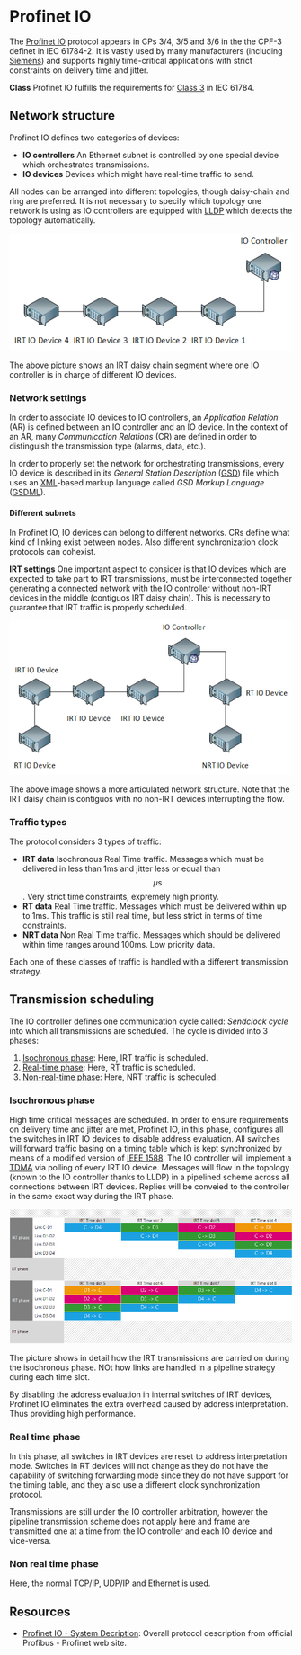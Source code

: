 # Profinet IO

The [Profinet IO](http://www.profibus.org) protocol appears in CPs 3/4, 3/5 and 3/6 in the the CPF-3 definet in IEC 61784-2. It is vastly used by many manufacturers (including [Siemens](https://www.siemens.com)) and supports highly time-critical applications with strict constraints on delivery time and jitter.

**Class** Profinet IO fulfills the requirements for [Class 3](pi.md#motion-control-class) in IEC 61784.

## Network structure
Profinet IO defines two categories of devices:

- **IO controllers** An Ethernet subnet is controlled by one special device which orchestrates transmissions.
- **IO devices** Devices which might have real-time traffic to send.

All nodes can be arranged into different topologies, though daisy-chain and ring are preferred. It is not necessary to specify which topology one network is using as IO controllers are equipped with [LLDP](https://en.wikipedia.org/wiki/Link_Layer_Discovery_Protocol) which detects the topology automatically.

![Profinet IO - IRT daisy chain network structure](../assets/profinet-io-1.png)

The above picture shows an IRT daisy chain segment where one IO controller is in charge of different IO devices.

### Network settings
In order to associate IO devices to IO controllers, an _Application Relation_ (AR) is defined between an IO controller and an IO device. In the context of an AR, many _Communication Relations_ (CR) are defined in order to distinguish the transmission type (alarms, data, etc.).

In order to properly set the network for orchestrating transmissions, every IO device is described in its _General Station Description_ ([GSD](http://www.profibus.com/products/gsd-files/)) file which uses an [XML](https://en.wikipedia.org/wiki/XML)-based markup language called _GSD Markup Language_ ([GSDML](http://www.profibus.com/nc/download/device-integration/downloads/gsdml-specification-for-profinet-io/display/)).

#### Different subnets
In Profinet IO, IO devices can belong to different networks. CRs define what kind of linking exist between nodes. Also different synchronization clock protocols can cohexist.

**IRT settings** One important aspect to consider is that IO devices which are expected to take part to IRT transmissions, must be interconnected together generating a connected network with the IO controller without non-IRT devices in the middle (contiguos IRT daisy chain). This is necessary to guarantee that IRT traffic is properly scheduled.

![Profinet IO - IRT daisy chain network structure](../assets/profinet-io-2.png)

The above image shows a more articulated network structure. Note that the IRT daisy chain is contiguos with no non-IRT devices interrupting the flow.

### Traffic types
The protocol considers 3 types of traffic:

- **IRT data** Isochronous Real Time traffic. Messages which must be delivered in less than 1ms and jitter less or equal than $$\mu\text{s}$$. Very strict time constraints, expremely high priority.
- **RT data** Real Time traffic. Messages which must be delivered within up to 1ms. This traffic is still real time, but less strict in terms of time constraints.
- **NRT data** Non Real Time traffic. Messages which should be delivered within time ranges around 100ms. Low priority data.

Each one of these classes of traffic is handled with a different transmission strategy.

## Transmission scheduling
The IO controller defines one communication cycle called: _Sendclock cycle_ into which all transmissions are scheduled. The cycle is divided into 3 phases:

1. [Isochronous phase](profinetio.ms#isochronous-phase): Here, IRT traffic is scheduled.
2. [Real-time phase](profinetio.ms#real-time-phase): Here, RT traffic is scheduled.
3. [Non-real-time phase](profinetio.ms#non-real-time-phase): Here, NRT traffic is scheduled.

### Isochronous phase
High time critical messages are scheduled. In order to ensure requirements on delivery time and jitter are met, Profinet IO, in this phase, configures all the switches in IRT IO devices to disable address evaluation. All switches will forward traffic basing on a timing table which is kept synchronized by means of a modified version of [IEEE 1588](https://en.wikipedia.org/wiki/Precision_Time_Protocol). The IO controller will implement a [TDMA](https://en.wikipedia.org/wiki/Time-division_multiple_access) via polling of every IRT IO device. Messages will flow in the topology (known to the IO controller thanks to LLDP) in a pipelined scheme across all connections between IRT devices. Replies will be conveied to the controller in the same exact way during the IRT phase.

![Profinet IO - IRT transmissions](../assets/profinet-io-3.png)

The picture shows in detail how the IRT transmissions are carried on during the isochronous phase. NOt how links are handled in a pipeline strategy during each time slot.

By disabling the address evaluation in internal switches of IRT devices, Profinet IO eliminates the extra overhead caused by address interpretation. Thus providing high performance.

### Real time phase
In this phase, all switches in IRT devices are reset to address interpretation mode. Switches in RT devices will not change as they do not have the capability of switching forwarding mode since they do not have support for the timing table, and they also use a different clock synchronization protocol.

Transmissions are still under the IO controller arbitration, however the pipeline transmission scheme does not apply here and frame are transmitted one at a time from the IO controller and each IO device and vice-versa.

### Non real time phase
Here, the normal TCP/IP, UDP/IP and Ethernet is used.

## Resources
- [Profinet IO - System Decription](http://us.profinet.com/wp-content/uploads/2012/11/PROFINET_SystemDescription_ENG_2014_web.pdf): Overall protocol description from official Profibus - Profinet web site.